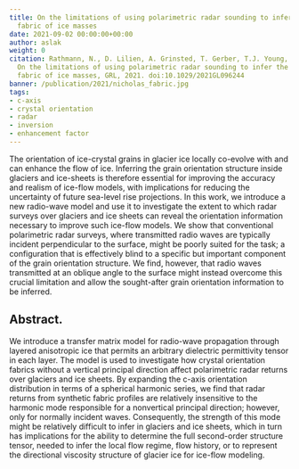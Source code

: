 ```yaml
---
title: On the limitations of using polarimetric radar sounding to infer the crystal-orientation
  fabric of ice masses
date: 2021-09-02 00:00:00+00:00
author: aslak
weight: 0
citation: Rathmann, N., D. Lilien, A. Grinsted, T. Gerber, T.J. Young, D. Dahl-Jensen,
  On the limitations of using polarimetric radar sounding to infer the crystal-orientation
  fabric of ice masses, GRL, 2021. doi:10.1029/2021GL096244
banner: /publication/2021/nicholas_fabric.jpg
tags:
- c-axis
- crystal orientation
- radar
- inversion
- enhancement factor
---
```


The orientation of ice-crystal grains in glacier ice locally co-evolve with and can enhance the flow of ice. Inferring the grain orientation structure inside glaciers and ice-sheets is therefore essential for improving the accuracy and realism of ice-flow models, with implications for reducing the uncertainty of future sea-level rise projections. In this work, we introduce a new radio-wave model and use it to investigate the extent to which radar surveys over glaciers and ice sheets can reveal the orientation information necessary to improve such ice-flow models. We show that conventional polarimetric radar surveys, where transmitted radio waves are typically incident perpendicular to the surface, might be poorly suited for the task; a configuration that is effectively blind to a specific but important component of the grain orientation structure. We find, however, that radio waves transmitted at an oblique angle to the surface might instead overcome this crucial limitation and allow the sought-after grain orientation information to be inferred.

<!--more-->
## Abstract. 
We introduce a transfer matrix model for radio-wave propagation through layered anisotropic ice that permits an arbitrary dielectric permittivity tensor in each layer. The model is used to investigate how crystal orientation fabrics without a vertical principal direction affect polarimetric radar returns over glaciers and ice sheets. By expanding the c-axis orientation distribution in terms of a spherical harmonic series, we find that radar returns from synthetic fabric profiles are relatively insensitive to the harmonic mode responsible for a nonvertical principal direction; however, only for normally incident waves. Consequently, the strength of this mode might be relatively difficult to infer in glaciers and ice sheets, which in turn has implications for the ability to determine the full second-order structure tensor, needed to infer the local flow regime, flow history, or to represent the directional viscosity structure of glacier ice for ice-flow modeling.